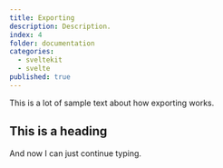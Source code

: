 ```yaml
---
title: Exporting
description: Description.
index: 4
folder: documentation
categories:
  - sveltekit
  - svelte
published: true
---
```


This is a lot of sample text about how exporting works.

## This is a heading
And now I can just continue typing.